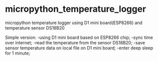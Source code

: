 # micropython_temperature_logger
micropython temperature logger using D1 mini board(ESP8266) and temperature sensor DS18B20

Simple version:
-using D1 mini board based on ESP8266 chip;
-sync time over internet;
-read the temperature from the sensor DS18B20;
-save sensor temperature data on local file on D1 mini board;
-enter deep sleep for 1 minute;

